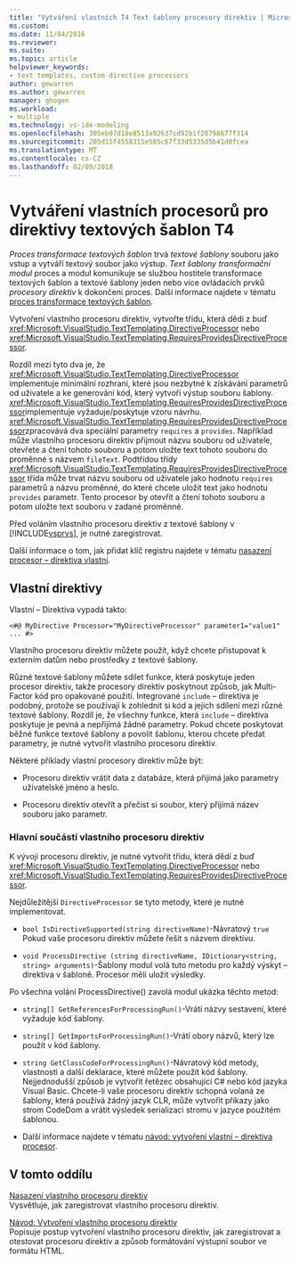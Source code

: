 ```yaml
---
title: "Vytváření vlastních T4 Text šablony procesory direktiv | Microsoft Docs"
ms.custom: 
ms.date: 11/04/2016
ms.reviewer: 
ms.suite: 
ms.topic: article
helpviewer_keywords:
- text templates, custom directive processors
author: gewarren
ms.author: gewarren
manager: ghogen
ms.workload:
- multiple
ms.technology: vs-ide-modeling
ms.openlocfilehash: 305eb97d18e8513a92637cd92b1f28798677f314
ms.sourcegitcommit: 205d15f4558315e585c67f33d5335d5b41d0fcea
ms.translationtype: MT
ms.contentlocale: cs-CZ
ms.lasthandoff: 02/09/2018
---
```

# <a name="creating-custom-t4-text-template-directive-processors"></a>Vytváření vlastních procesorů pro direktivy textových šablon T4
*Proces transformace textových šablon* trvá *textové šablony* souboru jako vstup a vytváří textový soubor jako výstup. *Text šablony transformační modul* proces a modul komunikuje se službou hostitele transformace textových šablon a textové šablony jeden nebo více ovládacích prvků *procesory direktiv* k dokončení proces. Další informace najdete v tématu [proces transformace textových šablon](../modeling/the-text-template-transformation-process.md).  
  
 Vytvoření vlastního procesoru direktiv, vytvořte třídu, která dědí z buď <xref:Microsoft.VisualStudio.TextTemplating.DirectiveProcessor> nebo <xref:Microsoft.VisualStudio.TextTemplating.RequiresProvidesDirectiveProcessor>.  
  
 Rozdíl mezi tyto dva je, že <xref:Microsoft.VisualStudio.TextTemplating.DirectiveProcessor> implementuje minimální rozhraní, které jsou nezbytné k získávání parametrů od uživatele a ke generování kód, který vytvoří výstup souboru šablony. <xref:Microsoft.VisualStudio.TextTemplating.RequiresProvidesDirectiveProcessor>implementuje vyžaduje/poskytuje vzoru návrhu. <xref:Microsoft.VisualStudio.TextTemplating.RequiresProvidesDirectiveProcessor>zpracovává dva speciální parametry `requires` a `provides`.  Například může vlastního procesoru direktiv přijmout názvu souboru od uživatele, otevřete a čtení tohoto souboru a potom uložte text tohoto souboru do proměnné s názvem `fileText`. Podtřídou třídy <xref:Microsoft.VisualStudio.TextTemplating.RequiresProvidesDirectiveProcessor> třída může trvat názvu souboru od uživatele jako hodnotu `requires` parametrů a názvu proměnné, do které chcete uložit text jako hodnotu `provides` parametr. Tento procesor by otevřít a čtení tohoto souboru a potom uložte text souboru v zadané proměnné.  
  
 Před voláním vlastního procesoru direktiv z textové šablony v [!INCLUDE[vsprvs](../code-quality/includes/vsprvs_md.md)], je nutné zaregistrovat.  
  
 Další informace o tom, jak přidat klíč registru najdete v tématu [nasazení procesor – direktiva vlastní](../modeling/deploying-a-custom-directive-processor.md).  
  
## <a name="custom-directives"></a>Vlastní direktivy  
 Vlastní – Direktiva vypadá takto:  
  
 `<#@ MyDirective Processor="MyDirectiveProcessor" parameter1="value1" ... #>`  
  
 Vlastního procesoru direktiv můžete použít, když chcete přistupovat k externím datům nebo prostředky z textové šablony.  
  
 Různé textové šablony můžete sdílet funkce, která poskytuje jeden procesor direktiv, takže procesory direktiv poskytnout způsob, jak Multi-Factor kód pro opakované použití. Integrované `include` – direktiva je podobný, protože se používají k zohlednit si kód a jejich sdílení mezi různé textové šablony. Rozdíl je, že všechny funkce, která `include` – direktiva poskytuje je pevná a nepřijímá žádné parametry. Pokud chcete poskytovat běžné funkce textové šablony a povolit šablonu, kterou chcete předat parametry, je nutné vytvořit vlastního procesoru direktiv.  
  
 Některé příklady vlastní procesory direktiv může být:  
  
-   Procesoru direktiv vrátit data z databáze, která přijímá jako parametry uživatelské jméno a heslo.  
  
-   Procesoru direktiv otevřít a přečíst si soubor, který přijímá název souboru jako parametr.  
  
### <a name="principal-parts-of-a-custom-directive-processor"></a>Hlavní součástí vlastního procesoru direktiv  
 K vývoji procesoru direktiv, je nutné vytvořit třídu, která dědí z buď <xref:Microsoft.VisualStudio.TextTemplating.DirectiveProcessor> nebo <xref:Microsoft.VisualStudio.TextTemplating.RequiresProvidesDirectiveProcessor>.  
  
 Nejdůležitější `DirectiveProcessor` se tyto metody, které je nutné implementovat.  
  
-   `bool IsDirectiveSupported(string directiveName)`-Návratový `true` Pokud vaše procesoru direktiv můžete řešit s názvem direktivu.  
  
-   `void ProcessDirective (string directiveName, IDictionary<string, string> arguments)`-Šablony modul volá tuto metodu pro každý výskyt – direktiva v šabloně. Procesor měli uložit výsledky.  
  
 Po všechna volání ProcessDirective() zavolá modul ukázka těchto metod:  
  
-   `string[] GetReferencesForProcessingRun()`-Vrátí názvy sestavení, které vyžaduje kód šablony.  
  
-   `string[] GetImportsForProcessingRun()`-Vrátí obory názvů, který lze použít v kód šablony.  
  
-   `string GetClassCodeForProcessingRun()`-Návratový kód metody, vlastnosti a další deklarace, které můžete použít kód šablony. Nejjednodušší způsob je vytvořit řetězec obsahující C# nebo kód jazyka Visual Basic. Chcete-li vaše procesoru direktiv schopná volaná ze šablony, která používá žádný jazyk CLR, může vytvořit příkazy jako strom CodeDom a vrátit výsledek serializaci stromu v jazyce použitém šablonou.  
  
-   Další informace najdete v tématu [návod: vytvoření vlastní – direktiva procesor](../modeling/walkthrough-creating-a-custom-directive-processor.md).  
  
## <a name="in-this-section"></a>V tomto oddílu  
 [Nasazení vlastního procesoru direktiv](../modeling/deploying-a-custom-directive-processor.md)  
 Vysvětluje, jak zaregistrovat vlastního procesoru direktiv.  
  
 [Návod: Vytvoření vlastního procesoru direktiv](../modeling/walkthrough-creating-a-custom-directive-processor.md)  
 Popisuje postup vytvoření vlastního procesoru direktiv, jak zaregistrovat a otestovat procesoru direktiv a způsob formátování výstupní soubor ve formátu HTML.